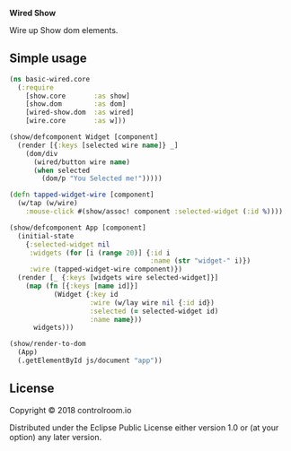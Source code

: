 **Wired Show**

Wire up Show dom elements.

## Simple usage

```clojure
(ns basic-wired.core
  (:require
    [show.core       :as show]
    [show.dom        :as dom]
    [wired-show.dom  :as wired]
    [wire.core       :as w]))

(show/defcomponent Widget [component]
  (render [{:keys [selected wire name]} _]
    (dom/div
      (wired/button wire name)
      (when selected
        (dom/p "You Selected me!")))))

(defn tapped-widget-wire [component]
  (w/tap (w/wire)
    :mouse-click #(show/assoc! component :selected-widget (:id %))))

(show/defcomponent App [component]
  (initial-state
    {:selected-widget nil
     :widgets (for [i (range 20)] {:id i
                                   :name (str "widget-" i)})
     :wire (tapped-widget-wire component)})
  (render [_ {:keys [widgets wire selected-widget]}]
    (map (fn [{:keys [name id]}]
           (Widget {:key id
                    :wire (w/lay wire nil {:id id})
                    :selected (= selected-widget id)
                    :name name}))
      widgets)))

(show/render-to-dom
  (App)
  (.getElementById js/document "app"))
```

## License

Copyright © 2018 controlroom.io

Distributed under the Eclipse Public License either version 1.0 or (at
your option) any later version.
